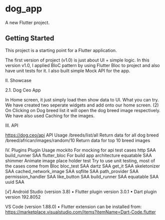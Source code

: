 # dog_app

A new Flutter project.

## Getting Started

This project is a starting point for a Flutter application.

The first version of project (v1.0) is just about UI + simple logic. In this version v1.0, I applied BloC pattern by using Flutter Bloc to project and also have unit tests for it. I also built simple Mock API for the app.

II. Showcase

2.1. Dog Ceo App

In Home screen, it just simply load then show data to UI. What you can try. We have created two seperate widgets and add onto our home screen.
(2) On Clicking on Dog breed list it will open the dog breed image respectively. We have also used Caching for the images.

III. API

https://dog.ceo/api
API 	Usage
/breeds/list/all	Return data for all dog breed
/breed/african/images/random/10	Return data for top 10 breed images

IV. Plugins
Plugin 	Usage
mockito For mocking for api test cases
http 	SAA
build_runner 	SAA
flutter_bloc 	For build app architecture
equatable 	SAA
shimmer 	Animate image place holder
test 	Try to use unit testing, most of the cases come from Bloc
bloc_test 	SAA
dartz SAA
get_it SAA
skeletonizer SAA
cached_network_image SAA
sqflite SAA
path_provider SAA
permission_handler SAA
like_button SAA
build_runner  SAA
equatable SAA
uuid SAA

[√] Android Studio (version 3.8)
    • Flutter plugin version 3.0.1
    • Dart plugin version 192.8052

VS Code (version 1.88.0)
• Flutter extension can be installed from:
https://marketplace.visualstudio.com/items?itemName=Dart-Code.flutter